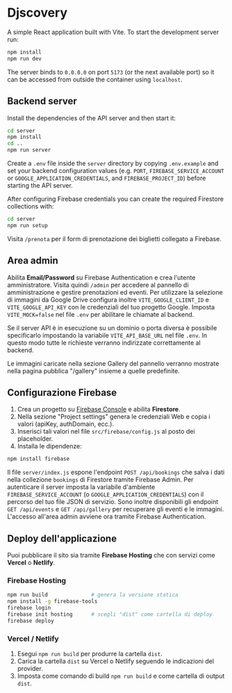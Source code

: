 # Djscovery

A simple React application built with Vite. To start the development server run:

```bash
npm install
npm run dev
```

The server binds to `0.0.0.0` on port `5173` (or the next available port) so it can be accessed from outside the container using `localhost`.

## Backend server

Install the dependencies of the API server and then start it:

```bash
cd server
npm install
cd ..
npm run server
```

Create a `.env` file inside the `server` directory by copying `.env.example` and
set your backend configuration values (e.g. `PORT`, `FIREBASE_SERVICE_ACCOUNT` or
`GOOGLE_APPLICATION_CREDENTIALS`, and `FIREBASE_PROJECT_ID`) before starting the
API server.

After configuring Firebase credentials you can create the required Firestore collections with:

```bash
cd server
npm run setup
```

Visita `/prenota` per il form di prenotazione dei biglietti collegato a Firebase.

## Area admin

Abilita **Email/Password** su Firebase Authentication e crea l'utente amministratore.
Visita quindi `/admin` per accedere al pannello di amministrazione e gestire
prenotazioni ed eventi. Per utilizzare la selezione di immagini da Google Drive
configura inoltre `VITE_GOOGLE_CLIENT_ID` e `VITE_GOOGLE_API_KEY` con le
credenziali del tuo progetto Google. Imposta `VITE_MOCK=false` nel file `.env`
per abilitare le chiamate al backend.

Se il server API è in esecuzione su un dominio o porta diversa è possibile
specificarlo impostando la variabile `VITE_API_BASE_URL` nel file `.env`.
In questo modo tutte le richieste verranno indirizzate correttamente al backend.

Le immagini caricate nella sezione Gallery del pannello verranno mostrate
nella pagina pubblica "/gallery" insieme a quelle predefinite.

## Configurazione Firebase

1. Crea un progetto su [Firebase Console](https://console.firebase.google.com/) e abilita **Firestore**.
2. Nella sezione "Project settings" genera le credenziali Web e copia i valori (apiKey, authDomain, ecc.).
3. Inserisci tali valori nel file `src/firebase/config.js` al posto dei placeholder.
4. Installa le dipendenze:

```bash
npm install firebase
```

Il file `server/index.js` espone l'endpoint `POST /api/bookings` che salva i dati nella collezione `bookings` di Firestore tramite Firebase Admin. Per autenticare il server imposta la variabile d'ambiente `FIREBASE_SERVICE_ACCOUNT` (o `GOOGLE_APPLICATION_CREDENTIALS`) con il percorso del tuo file JSON di servizio.
Sono inoltre disponibili gli endpoint `GET /api/events` e `GET /api/gallery` per recuperare gli eventi e le immagini. L'accesso all'area admin avviene ora tramite Firebase Authentication.

## Deploy dell'applicazione

Puoi pubblicare il sito sia tramite **Firebase Hosting** che con servizi come **Vercel** o **Netlify**.

### Firebase Hosting

```bash
npm run build              # genera la versione statica
npm install -g firebase-tools
firebase login
firebase init hosting      # scegli "dist" come cartella di deploy
firebase deploy
```

### Vercel / Netlify

1. Esegui `npm run build` per produrre la cartella `dist`.
2. Carica la cartella `dist` su Vercel o Netlify seguendo le indicazioni del provider.
3. Imposta come comando di build `npm run build` e come cartella di output `dist`.
